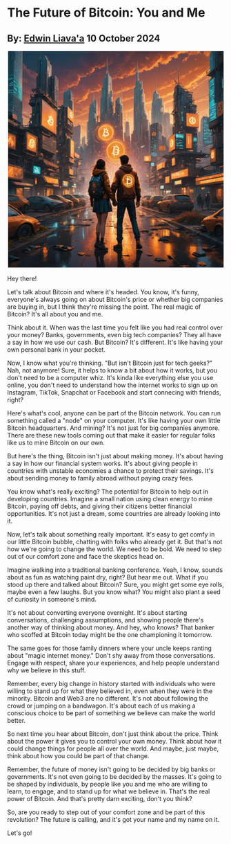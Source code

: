 # The Future of Bitcoin: You and Me
## By: [Edwin Liava'a](https://github.com/EdwinLiavaa) 10 October 2024

<p align="center">
 <img width="500" src="https://github.com/EdwinLiavaa/liavaa.space/blob/main/blog/20241010/pic.png">
</p>

Hey there! 

Let's talk about Bitcoin and where it's headed. You know, it's funny, everyone's always going on about Bitcoin's price or whether big companies are buying in, but I think they're missing the point. The real magic of Bitcoin? It's all about you and me.

Think about it. When was the last time you felt like you had real control over your money? Banks, governments, even big tech companies? They all have a say in how we use our cash. But Bitcoin? It's different. It's like having your own personal bank in your pocket.

Now, I know what you're thinking. "But isn't Bitcoin just for tech geeks?" Nah, not anymore! Sure, it helps to know a bit about how it works, but you don't need to be a computer whiz. It's kinda like everything else you use online, you don't need to understand how the internet works to sign up on Instagram, TikTok, Snapchat or Facebook and start connecing with friends, right?

Here's what's cool, anyone can be part of the Bitcoin network. You can run something called a "node" on your computer. It's like having your own little Bitcoin headquarters. And mining? It's not just for big companies anymore. There are these new tools coming out that make it easier for regular folks like us to mine Bitcoin on our own.

But here's the thing, Bitcoin isn't just about making money. It's about having a say in how our financial system works. It's about giving people in countries with unstable economies a chance to protect their savings. It's about sending money to family abroad without paying crazy fees.

You know what's really exciting? The potential for Bitcoin to help out in developing countries. Imagine a small nation using clean energy to mine Bitcoin, paying off debts, and giving their citizens better financial opportunities. It's not just a dream, some countries are already looking into it.

Now, let's talk about something really important. It's easy to get comfy in our little Bitcoin bubble, chatting with folks who already get it. But that's not how we're going to change the world. We need to be bold. We need to step out of our comfort zone and face the skeptics head on.

Imagine walking into a traditional banking conference. Yeah, I know, sounds about as fun as watching paint dry, right? But hear me out. What if you stood up there and talked about Bitcoin? Sure, you might get some eye rolls, maybe even a few laughs. But you know what? You might also plant a seed of curiosity in someone's mind.

It's not about converting everyone overnight. It's about starting conversations, challenging assumptions, and showing people there's another way of thinking about money. And hey, who knows? That banker who scoffed at Bitcoin today might be the one championing it tomorrow.

The same goes for those family dinners where your uncle keeps ranting about "magic internet money." Don't shy away from those conversations. Engage with respect, share your experiences, and help people understand why we believe in this stuff.

Remember, every big change in history started with individuals who were willing to stand up for what they believed in, even when they were in the minority. Bitcoin and Web3 are no different. It's not about following the crowd or jumping on a bandwagon. It's about each of us making a conscious choice to be part of something we believe can make the world better.

So next time you hear about Bitcoin, don't just think about the price. Think about the power it gives you to control your own money. Think about how it could change things for people all over the world. And maybe, just maybe, think about how you could be part of that change.

Remember, the future of money isn't going to be decided by big banks or governments. It's not even going to be decided by the masses. It's going to be shaped by individuals, by people like you and me who are willing to learn, to engage, and to stand up for what we believe in. That's the real power of Bitcoin. And that's pretty darn exciting, don't you think?

So, are you ready to step out of your comfort zone and be part of this revolution? The future is calling, and it's got your name and my name on it.

Let's go!
